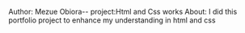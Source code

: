Author: Mezue Obiora--
project:Html and Css works
About: I did this portfolio project to enhance my understanding in html and css